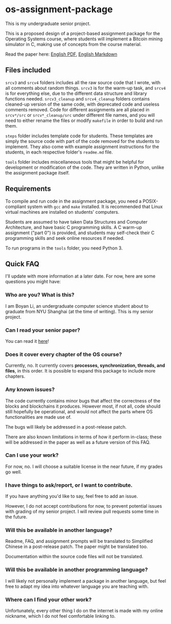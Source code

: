 # os-assignment-package

This is my undergraduate senior project.

This is a proposed design of a project-based assignment package for the Operating Systems course, where students will implement a Bitcoin mining simulator in C, making use of concepts from the course material.

Read the paper here: [English PDF](/docs/paper.pdf), [English Markdown](/docs/paper.md)

## Files included

`srcv3` and `srcv4` folders includes all the raw source code that I wrote, with all comments about random things. `srcv3` is for the warm-up task, and `srcv4` is for everything else, due to the different data structure and library functions needed. `srcv3_cleanup` and `srcv4_cleanup` folders contains cleaned-up version of the same code, with deprecated code and useless comments removed. Code for different assignments are all placed in `srcv*/src` or `srcv*_cleanup/src` under different file names, and you will need to either rename the files or modify `makefile` in order to build and run them.

`steps` folder includes template code for students. These templates are simply the source code with part of the code removed for the students to implement. They also come with example assignment instructions for the students, in each respective folder's `readme.md` file.

`tools` folder includes miscellaneous tools that might be helpful for development or modification of the code. They are written in Python, unlike the assignment package itself.

## Requirements

To compile and run code in the assignment package, you need a POSIX-compliant system with `gcc` and `make` installed. It is recommended that Linux virtual machines are installed on students' computers.

Students are assumed to have taken Data Structures and Computer Architecture, and have basic C programming skills. A C warm-up assignment ("part 0") is provided, and students may self-check their C programming skills and seek online resources if needed.

To run programs in the `tools` folder, you need Python 3.

## Quick FAQ

I'll update with more information at a later date. For now, here are some questions you might have:

### Who are you? What is this?

I am Boyan Li, an undergraduate computer science student about to graduate from NYU Shanghai (at the time of writing). This is my senior project.

### Can I read your senior paper?

You can read it [here](/docs/paper.pdf)!

### Does it cover every chapter of the OS course?

Currently, no. It currently covers **processes, synchronization, threads, and files**, in this order. It is possible to expand this package to include more chapters.

### Any known issues?

The code currently contains minor bugs that affect the correctness of the blocks and blockchains it produces. However most, if not all, code should still hopefully be operational, and would not affect the parts where OS functionalities are made use of.

The bugs will likely be addressed in a post-release patch.

There are also known limitations in terms of how it perform in-class; these will be addressed in the paper as well as a future version of this FAQ.

### Can I use your work?

For now, no. I will choose a suitable license in the near future, if my grades go well.

### I have things to ask/report, or I want to contribute.

If you have anything you'd like to say, feel free to add an issue.

However, I do not accept contributions for now, to prevent potential issues with grading of my senior project. I will review pull requests some time in the future.

### Will this be available in another language?

Readme, FAQ, and assignment prompts will be translated to Simplified Chinese in a post-release patch. The paper might be translated too.

Documentation within the source code files will not be translated.

### Will this be available in another programming language?

I will likely not personally implement a package in another language, but feel free to adapt my idea into whatever language you are teaching with.

### Where can I find your other work?

Unfortunately, every other thing I do on the internet is made with my online nickname, which I do not feel comfortable linking to.